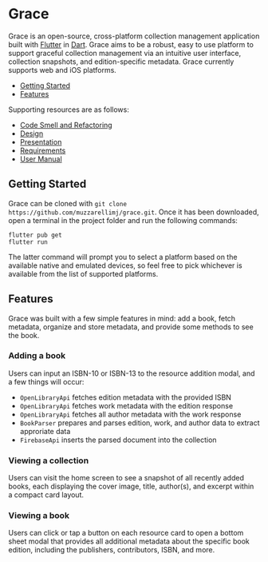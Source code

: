 # Grace

Grace is an open-source, cross-platform collection management application built with [Flutter](https://flutter.dev/) in [Dart](https://dart.dev/). Grace aims to be a robust, easy to use platform to support graceful collection management via an intuitive user interface, collection snapshots, and edition-specific metadata. Grace currently supports web and iOS platforms.

- [Getting Started](#getting-started)
- [Features](#features)

Supporting resources are as follows:

- [Code Smell and Refactoring](code-smell/code-smell.md)
- [Design](design/design.md)
- [Presentation](presentation//presentation.pdf)
- [Requirements](requirement/requirement.md)
- [User Manual](manual/manual.md)

## Getting Started

Grace can be cloned with `git clone https://github.com/muzzarellimj/grace.git`. Once it has been downloaded, open a terminal in the project folder and run the following commands:

```
flutter pub get
flutter run
```

The latter command will prompt you to select a platform based on the available native and emulated devices, so feel free to pick whichever is available from the list of supported platforms.

## Features

Grace was built with a few simple features in mind: add a book, fetch metadata, organize and store metadata, and provide some methods to see the book.

### Adding a book

Users can input an ISBN-10 or ISBN-13 to the resource addition modal, and a few things will occur:

- `OpenLibraryApi` fetches edition metadata with the provided ISBN
- `OpenLibraryApi` fetches work metadata with the edition response
- `OpenLibraryApi` fetches all author metadata with the work response
- `BookParser` prepares and parses edition, work, and author data to extract approriate data
- `FirebaseApi` inserts the parsed document into the collection

### Viewing a collection

Users can visit the home screen to see a snapshot of all recently added books, each displaying the cover image, title, author(s), and excerpt within a compact card layout.

### Viewing a book

Users can click or tap a button on each resource card to open a bottom sheet modal that provides all additional metadata about the specific book edition, including the publishers, contributors, ISBN, and more.